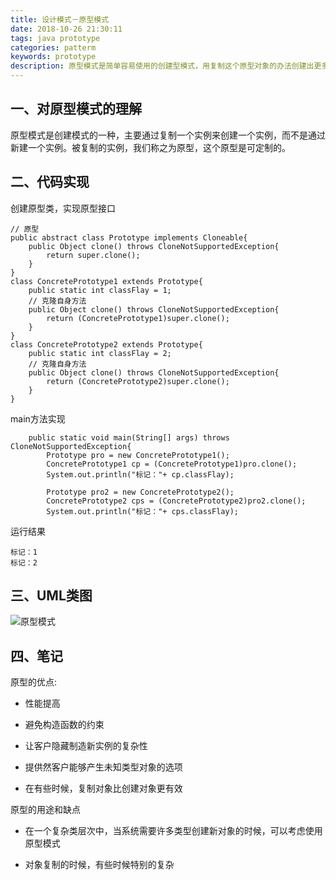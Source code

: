 ```yaml
---
title: 设计模式－原型模式
date: 2018-10-26 21:30:11
tags: java prototype
categories: patterm
keywords: prototype
description: 原型模式是简单容易使用的创建型模式，用复制这个原型对象的办法创建出更多同类型的对象。
---
```


## 一、对原型模式的理解

原型模式是创建模式的一种，主要通过复制一个实例来创建一个实例，而不是通过新建一个实例。被复制的实例，我们称之为原型，这个原型是可定制的。

## 二、代码实现

创建原型类，实现原型接口

```
// 原型
public abstract class Prototype implements Cloneable{
	public Object clone() throws CloneNotSupportedException{
		return super.clone();
	}
}
class ConcretePrototype1 extends Prototype{
	public static int classFlay = 1;
	// 克隆自身方法
	public Object clone() throws CloneNotSupportedException{
		return (ConcretePrototype1)super.clone();
	}
}
class ConcretePrototype2 extends Prototype{
	public static int classFlay = 2;
	// 克隆自身方法
	public Object clone() throws CloneNotSupportedException{
		return (ConcretePrototype2)super.clone();
	}
}
```

main方法实现 

```
	public static void main(String[] args) throws CloneNotSupportedException{
		Prototype pro = new ConcretePrototype1();
		ConcretePrototype1 cp = (ConcretePrototype1)pro.clone();
		System.out.println("标记："+ cp.classFlay);
		
		Prototype pro2 = new ConcretePrototype2();
		ConcretePrototype2 cps = (ConcretePrototype2)pro2.clone();
		System.out.println("标记："+ cps.classFlay);
```

运行结果

```
标记：1
标记：2
```

## 三、UML类图

![原型模式](https://gaoqisen.github.io/GraphBed/201810/20181027132200.png)

## 四、笔记

原型的优点:

- 性能提高

- 避免构造函数的约束

- 让客户隐藏制造新实例的复杂性

- 提供然客户能够产生未知类型对象的选项

- 在有些时候，复制对象比创建对象更有效

原型的用途和缺点

- 在一个复杂类层次中，当系统需要许多类型创建新对象的时候，可以考虑使用原型模式

- 对象复制的时候，有些时候特别的复杂

